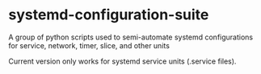# systemd-configuration-suite
A group of python scripts used to semi-automate systemd configurations for service, network, timer, slice, and other units

Current version only works for systemd service units (.service files).
